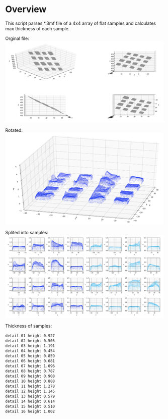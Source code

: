 
# Overview

This script parses *.3mf file of a 4x4 array of flat samples and calculates max thickness of each sample.

Orginal file:
![](images/samples-step1.png)

Rotated:
![](images/samples-step2.png)

Splited into samples:
![](images/samples-step3.png)

Thickness of samples:
```
detail 01 height 0.927
detail 02 height 0.505
detail 03 height 1.191
detail 04 height 0.454
detail 05 height 0.859
detail 06 height 0.681
detail 07 height 1.096
detail 08 height 0.787
detail 09 height 0.908
detail 10 height 0.888
detail 11 height 1.278
detail 12 height 1.145
detail 13 height 0.579
detail 14 height 0.614
detail 15 height 0.510
detail 16 height 1.002
```
